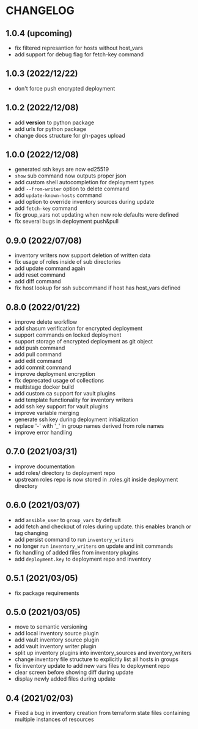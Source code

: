 # CHANGELOG
## 1.0.4 (upcoming)
- fix filtered represantion for hosts without host_vars
- add support for debug flag for fetch-key command
## 1.0.3 (2022/12/22)
- don't force push encrypted deployment
## 1.0.2 (2022/12/08)
- add __version__ to python package
- add urls for python package
- change docs structure for gh-pages upload
## 1.0.0 (2022/12/08)
- generated ssh keys are now ed25519
- `show` sub command now outputs proper json
- add custom shell autocompletion for deployment types
- add `--from-writer` option to delete command
- add `update-known-hosts` command
- add option to override inventory sources during update
- add `fetch-key` command
- fix group_vars not updating when new role defaults were defined
- fix several bugs in deployment push&pull
## 0.9.0 (2022/07/08)
- inventory writers now support deletion of written data
- fix usage of roles inside of sub directories
- add update command again
- add reset command
- add diff command
- fix host lookup for ssh subcommand if host has host_vars defined

## 0.8.0 (2022/01/22)
- improve delete workflow
- add shasum verification for encrypted deployment
- support commands on locked deployment
- support storage of encrypted deployment as git object
- add push command
- add pull command
- add edit command
- add commit command
- improve deployment encryption
- fix deprecated usage of collections
- multistage docker build
- add custom ca support for vault plugins
- add template functionality for inventory writers
- add ssh key support for vault plugins
- improve variable merging
- generate ssh key during deployment initialization
- replace '-' with '_' in group names derived from role names
- improve error handling

## 0.7.0 (2021/03/31)
- improve documentation
- add roles/ directory to deployment repo
- upstream roles repo is now stored in .roles.git inside deployment directory

## 0.6.0 (2021/03/07)
- add ``ansible_user`` to ``group_vars`` by default
- add fetch and checkout of roles during update. this enables branch or tag changing
- add persist command to run ``inventory_writers``
- no longer run ``inventory_writers`` on update and init commands
- fix handling of added files from inventory plugins
- add ``deployment.key`` to deployment repo and inventory

## 0.5.1 (2021/03/05)
- fix package requirements

## 0.5.0 (2021/03/05)
- move to semantic versioning
- add local inventory source plugin
- add vault inventory source plugin
- add vault inventory writer plugin
- split up inventory plugins into inventory_sources and inventory_writers
- change inventory file structure to explicitly list all hosts in groups
- fix inventory update to add new vars files to deployment repo
- clear screen before showing diff during update
- display newly added files during update

## 0.4 (2021/02/03)
- Fixed a bug in inventory creation from terraform state files containing multiple instances of resources
